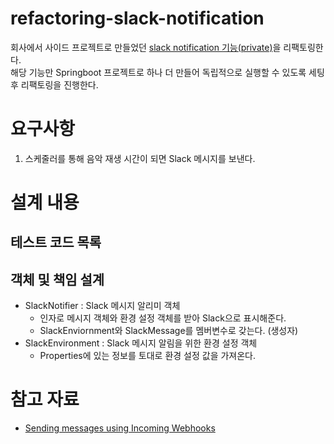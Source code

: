 # refactoring-slack-notification
회사에서 사이드 프로젝트로 만들었던 [slack notification 기능(private)](https://finlab.bwg.co.kr/gitlab/archsil/finlabop/fos/-/merge_requests/21/diffs?tab=diffs)을 리팩토링한다.  
해당 기능만 Springboot 프로젝트로 하나 더 만들어 독립적으로 실행할 수 있도록 세팅 후 리팩토링을 진행한다.  

# 요구사항  

1. 스케줄러를 통해 음악 재생 시간이 되면 Slack 메시지를 보낸다.  

# 설계 내용  

## 테스트 코드 목록  


## 객체 및 책임 설계  
- SlackNotifier : Slack 메시지 알리미 객체 
    - 인자로 메시지 객체와 환경 설정 객체를 받아 Slack으로 표시해준다.
    - SlackEnviornment와 SlackMessage를 멤버변수로 갖는다. (생성자)
- SlackEnvironment : Slack 메시지 알림을 위한 환경 설정 객체
    - Properties에 있는 정보를 토대로 환경 설정 값을 가져온다. 

# 참고 자료

* [Sending messages using Incoming Webhooks](https://api.slack.com/messaging/webhooks)  
